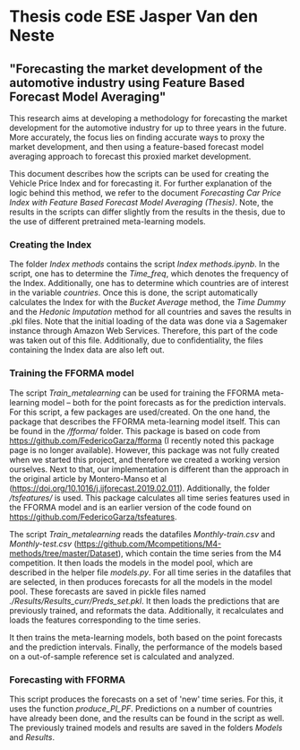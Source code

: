 # Thesis code ESE Jasper Van den Neste
## "Forecasting the market development of the automotive industry using Feature Based Forecast Model Averaging"

This research aims at developing a methodology for forecasting the market development for the automotive industry for up to three years in the future. More accurately, the focus lies on finding accurate ways to proxy the market development, and then using a feature-based forecast model averaging approach to forecast this proxied market development.

This document describes how the scripts can be used for creating the Vehicle Price Index and for forecasting it. For further explanation of the logic behind this method, we refer to the document *Forecasting Car Price Index with Feature Based Forecast Model Averaging (Thesis)*. Note, the results in the scripts can differ slightly from the results in the thesis, due to the use of different pretrained meta-learning models.


### Creating the Index
The folder *Index methods* contains the script *Index methods.ipynb*. In the script, one has to determine the *Time_freq*, which denotes the frequency of the Index. Additionally, one has to determine which countries are of interest in the variable *countries*. Once this is done, the script automatically calculates the Index for with the *Bucket Average* method, the *Time Dummy* and the *Hedonic Imputation* method for all countries and saves the results in .pkl files. Note that the initial loading of the data was done via a Sagemaker instance through Amazon Web Services. Therefore, this part of the code was taken out of this file. Additionally, due to confidentiality, the files containing the Index  data are also left out.

### Training the FFORMA model
The script *Train_metalearning* can be used for training the FFORMA meta-learning model – both for the point forecasts as for the prediction intervals. For this script, a few packages are used/created. On the one hand, the package that describes the FFORMA meta-learning model itself. This can be found in the */fforma/* folder. This package is based on code from https://github.com/FedericoGarza/fforma (I recently noted this package page is no longer available). However, this package was not fully created when we started this project, and therefore we created a working version ourselves. Next to that, our implementation is different than the approach in the original article by Montero-Manso et al (https://doi.org/10.1016/j.ijforecast.2019.02.011). Additionally, the folder */tsfeatures/* is used. This package calculates all time series features used in the FFORMA model and is an earlier version of the code found on https://github.com/FedericoGarza/tsfeatures.

The script *Train_metalearning* reads the datafiles *Monthly-train.csv* and *Monthly-test.csv* (https://github.com/Mcompetitions/M4-methods/tree/master/Dataset), which contain the time series from the M4 competition. It then loads the models in the model pool, which are described in the helper file *models.py*. For all time series in the datafiles that are selected, in then produces forecasts for all the models in the model pool. These forecasts are saved in pickle files named *./Results/Results_curr/Preds_set.pkl*. It then loads the predictions that are previously trained, and reformats the data. Additionally, it recalculates and loads the features corresponding to the time series.

It then trains the meta-learning models, both based on the point forecasts and the prediction intervals. Finally, the performance of the models based on a out-of-sample reference set is calculated and analyzed.

### Forecasting with FFORMA
This script produces the forecasts on a set of 'new' time series. For this, it uses the function *produce_PI_PF*. Predictions on a number of countries have already been done, and the results can be found in the script as well. The previously trained models and results are saved in the folders *Models* and *Results*.
